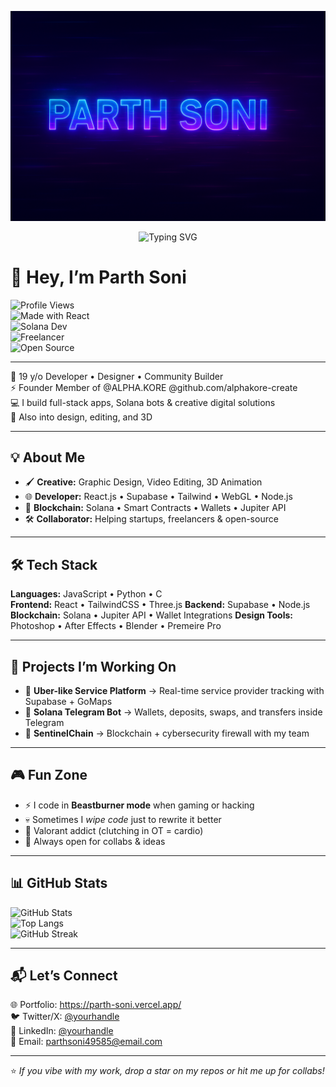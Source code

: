 <p align="center">
  <img src="https://raw.githubusercontent.com/Beastburner/Beastburner/main/banner.png" alt="Parth Soni Banner"/>
</p>
<p align="center">
  <img src="https://readme-typing-svg.herokuapp.com?font=Fira+Code&weight=600&size=25&pause=1000&color=00FFFF&center=true&vCenter=true&width=550&lines=Developer+%7C+Designer+%7C+Builder;Solana+Dev+%7C+React+Wizard;Always+in+Beastburner+mode+⚡" alt="Typing SVG"/>
</p>


# 👋 Hey, I’m Parth Soni  

![Profile Views](https://komarev.com/ghpvc/?username=Beastburner&style=flat-square&color=blue)  
![Made with React](https://img.shields.io/badge/Made%20with-React-61DAFB?style=flat-square&logo=react&logoColor=black)  
![Solana Dev](https://img.shields.io/badge/Solana-Developer-9945FF?style=flat-square&logo=solana&logoColor=white)  
![Freelancer](https://img.shields.io/badge/Freelancer-Available-orange?style=flat-square&logo=upwork)  
![Open Source](https://img.shields.io/badge/Open%20Source-Lover-brightgreen?style=flat-square&logo=github)  

---

🚀 19 y/o Developer • Designer • Community Builder  
⚡ Founder Member of @ALPHA.KORE @github.com/alphakore-create  
💻 I build full-stack apps, Solana bots & creative digital solutions  
🎨 Also into design, editing, and 3D  

---

## 💡 About Me
- 🖌️ **Creative:** Graphic Design, Video Editing, 3D Animation  
- 🌐 **Developer:** React.js • Supabase • Tailwind • WebGL • Node.js  
- 🔐 **Blockchain:** Solana • Smart Contracts • Wallets • Jupiter API  
- 🛠️ **Collaborator:** Helping startups, freelancers & open-source  

---

## 🛠️ Tech Stack
**Languages:** JavaScript • Python • C  
**Frontend:** React • TailwindCSS • Three.js 
**Backend:** Supabase • Node.js  
**Blockchain:** Solana • Jupiter API • Wallet Integrations 
**Design Tools:** Photoshop • After Effects • Blender • Premeire Pro

---

## 🚧 Projects I’m Working On
- 🔹 **Uber-like Service Platform** → Real-time service provider tracking with Supabase + GoMaps  
- 🔹 **Solana Telegram Bot** → Wallets, deposits, swaps, and transfers inside Telegram  
- 🔹 **SentinelChain** → Blockchain + cybersecurity firewall with my team  

---

## 🎮 Fun Zone
- ⚡ I code in **Beastburner mode** when gaming or hacking  
- 💀 Sometimes I *wipe code* just to rewrite it better  
- 🎯 Valorant addict (clutching in OT = cardio)  
- 🤝 Always open for collabs & ideas  

---

## 📊 GitHub Stats

![GitHub Stats](https://github-readme-stats.vercel.app/api?username=Beastburner&show_icons=true&theme=tokyonight)  
![Top Langs](https://github-readme-stats.vercel.app/api/top-langs/?username=Beastburner&layout=compact&theme=tokyonight)  
![GitHub Streak](https://streak-stats.demolab.com?user=Beastburner&theme=tokyonight&hide_border=true)


---

## 📬 Let’s Connect
🌐 Portfolio: https://parth-soni.vercel.app/  
🐦 Twitter/X: [@yourhandle](#)  
💼 LinkedIn: [@yourhandle](#)  
📧 Email: parthsoni49585@email.com  

---

⭐ *If you vibe with my work, drop a star on my repos or hit me up for collabs!*  
